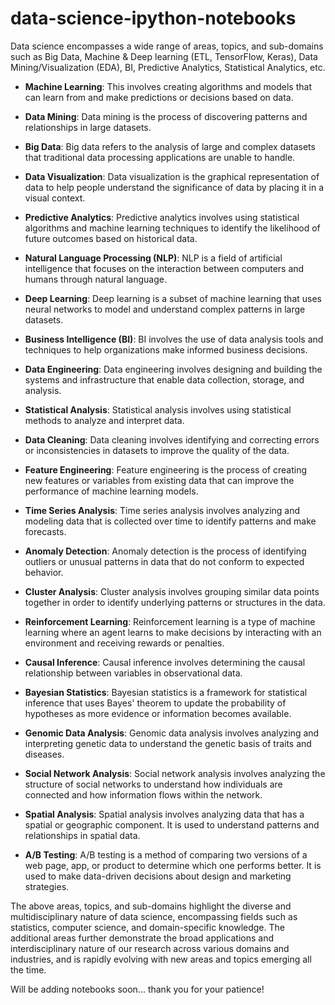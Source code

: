 # data-science-ipython-notebooks
Data science encompasses a wide range of areas, topics, and sub-domains such as Big Data, Machine &amp; Deep learning (ETL, TensorFlow, Keras), Data Mining/Visualization (EDA), BI, Predictive Analytics, Statistical Analytics, etc.


 - **Machine Learning**: This involves creating algorithms and models that can learn from and make predictions or decisions based on data.

 - **Data Mining**: Data mining is the process of discovering patterns and relationships in large datasets.

 - **Big Data**: Big data refers to the analysis of large and complex datasets that traditional data processing applications are unable to handle.

 - **Data Visualization**: Data visualization is the graphical representation of data to help people understand the significance of data by placing it in a visual context.

 - **Predictive Analytics**: Predictive analytics involves using statistical algorithms and machine learning techniques to identify the likelihood of future outcomes based on historical data.

 - **Natural Language Processing (NLP)**: NLP is a field of artificial intelligence that focuses on the interaction between computers and humans through natural language.

 - **Deep Learning**: Deep learning is a subset of machine learning that uses neural networks to model and understand complex patterns in large datasets.

 - **Business Intelligence (BI)**: BI involves the use of data analysis tools and techniques to help organizations make informed business decisions.

 - **Data Engineering**: Data engineering involves designing and building the systems and infrastructure that enable data collection, storage, and analysis.

 - **Statistical Analysis**: Statistical analysis involves using statistical methods to analyze and interpret data.

 - **Data Cleaning**: Data cleaning involves identifying and correcting errors or inconsistencies in datasets to improve the quality of the data.

 - **Feature Engineering**: Feature engineering is the process of creating new features or variables from existing data that can improve the performance of machine learning models.

 - **Time Series Analysis**: Time series analysis involves analyzing and modeling data that is collected over time to identify patterns and make forecasts.

 - **Anomaly Detection**: Anomaly detection is the process of identifying outliers or unusual patterns in data that do not conform to expected behavior.

 - **Cluster Analysis**: Cluster analysis involves grouping similar data points together in order to identify underlying patterns or structures in the data.

 - **Reinforcement Learning**: Reinforcement learning is a type of machine learning where an agent learns to make decisions by interacting with an environment and receiving rewards or penalties.

 - **Causal Inference**: Causal inference involves determining the causal relationship between variables in observational data.

 - **Bayesian Statistics**: Bayesian statistics is a framework for statistical inference that uses Bayes' theorem to update the probability of hypotheses as more evidence or information becomes available.

 - **Genomic Data Analysis**: Genomic data analysis involves analyzing and interpreting genetic data to understand the genetic basis of traits and diseases.

 - **Social Network Analysis**: Social network analysis involves analyzing the structure of social networks to understand how individuals are connected and how information flows within the network.

 - **Spatial Analysis**: Spatial analysis involves analyzing data that has a spatial or geographic component. It is used to understand patterns and relationships in spatial data.

 - **A/B Testing**: A/B testing is a method of comparing two versions of a web page, app, or product to determine which one performs better. It is used to make data-driven decisions about design and marketing strategies.

The above areas, topics, and sub-domains highlight the diverse and multidisciplinary nature of data science, encompassing fields such as statistics, computer science, and domain-specific knowledge. The additional areas further demonstrate the broad applications and interdisciplinary nature of our research across various domains and industries, and is rapidly evolving with new areas and topics emerging all the time.


Will be adding notebooks soon... thank you for your patience!
